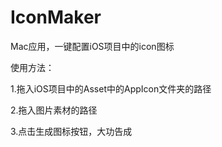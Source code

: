 # IconMaker
Mac应用，一键配置iOS项目中的icon图标

使用方法：

1.拖入iOS项目中的Asset中的AppIcon文件夹的路径

2.拖入图片素材的路径

3.点击生成图标按钮，大功告成
